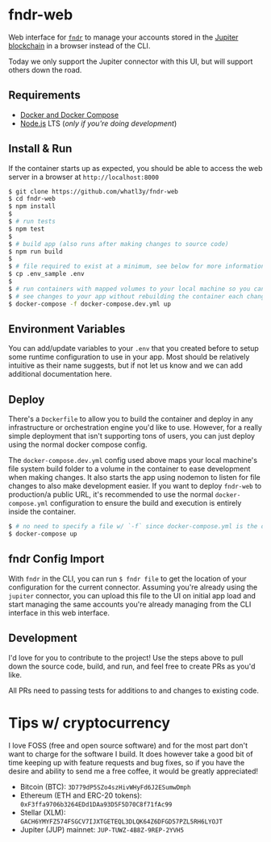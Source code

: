 # fndr-web

Web interface for [`fndr`](https://github.com/whatl3y/fndr) to manage your accounts stored in the [Jupiter blockchain](https://gojupiter.tech/) in a browser instead of the CLI.

Today we only support the Jupiter connector with this UI, but will support others down the road.

## Requirements

- [Docker and Docker Compose](https://docs.docker.com/get-docker/)
- [Node.js](https://nodejs.org/en/) LTS (_only if you're doing development_)

## Install & Run

If the container starts up as expected, you should be able to access the web server in a browser at `http://localhost:8000`

```sh
$ git clone https://github.com/whatl3y/fndr-web
$ cd fndr-web
$ npm install
$
$ # run tests
$ npm test
$
$ # build app (also runs after making changes to source code)
$ npm run build
$
$ # file required to exist at a minimum, see below for more information
$ cp .env_sample .env
$
$ # run containers with mapped volumes to your local machine so you can
$ # see changes to your app without rebuilding the container each change.
$ docker-compose -f docker-compose.dev.yml up
```

## Environment Variables

You can add/update variables to your `.env` that you created before to setup some runtime configuration to use in your app. Most should be relatively intuitive as their name suggests, but if not let us know and we can add additional documentation here.

## Deploy

There's a `Dockerfile` to allow you to build the container and deploy in any infrastructure or orchestration engine you'd like to use. However, for a really simple deployment that isn't supporting tons of users, you can just deploy using the normal docker compose config.

The `docker-compose.dev.yml` config used above maps your local machine's file system build folder to a volume in the container to ease development when making changes. It also starts the app using nodemon to listen for file changes to also make development easier. If you want to deploy `fndr-web` to production/a public URL, it's recommended to use the normal `docker-compose.yml` configuration to ensure the build and execution is entirely inside the container.

```sh
$ # no need to specify a file w/ `-f` since docker-compose.yml is the default
$ docker-compose up
```

## fndr Config Import

With `fndr` in the CLI, you can run `$ fndr file` to get the location of your configuration for the current connector. Assuming you're already using the `jupiter` connector, you can upload this file to the UI on initial app load and start managing the same accounts you're already managing from the CLI interface in this web interface.

## Development

I'd love for you to contribute to the project! Use the steps above to pull down the source code, build, and run, and feel free to create PRs as you'd like.

All PRs need to passing tests for additions to and changes to existing code.

# Tips w/ cryptocurrency

I love FOSS (free and open source software) and for the most part don't want to charge for the software I build. It does however take a good bit of time keeping up with feature requests and bug fixes, so if you have the desire and ability to send me a free coffee, it would be greatly appreciated!

- Bitcoin (BTC): `3D779dP5SZo4szHivWHyFd6J2ESumwDmph`
- Ethereum (ETH and ERC-20 tokens): `0xF3ffa9706b3264EDd1DAa93D5F5D70C8f71fAc99`
- Stellar (XLM): `GACH6YMYFZ574FSGCV7IJXTGETEQL3DLQK64Z6DFGD57PZL5RH6LYOJT`
- Jupiter (JUP) mainnet: `JUP-TUWZ-4B8Z-9REP-2YVH5`
